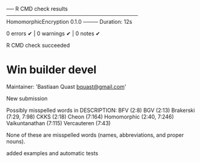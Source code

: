 ── R CMD check results ─────────────────────────────────── HomomorphicEncryption 0.1.0 ────
Duration: 12s

0 errors ✔ | 0 warnings ✔ | 0 notes ✔

R CMD check succeeded


# Win builder devel

Maintainer: 'Bastiaan Quast <bquast@gmail.com>'

New submission

Possibly misspelled words in DESCRIPTION:
  BFV (2:8)
  BGV (2:13)
  Brakerski (7:29, 7:98)
  CKKS (2:18)
  Cheon (7:164)
  Homomorphic (2:40, 7:246)
  Vaikuntanathan (7:115)
  Vercauteren (7:43)
  
None of these are misspelled words (names, abbreviations, and proper nouns).

added examples and automatic tests
